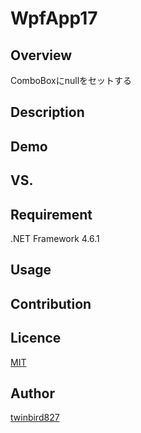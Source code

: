 WpfApp17
====

## Overview

ComboBoxにnullをセットする

## Description

## Demo

## VS. 

## Requirement

.NET Framework 4.6.1

## Usage

## Contribution

## Licence

[MIT](https://github.com/twinbird827/WpfApp17/blob/master/LICENSE)

## Author

[twinbird827](https://github.com/twinbird827)